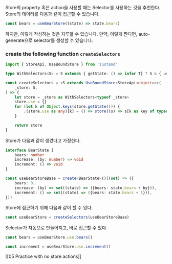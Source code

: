 Store의 property 혹은 action을 사용할 때는 Selector를 사용하는 것을 추천한다. Store의 데이터를 다음과 같이 접근할 수 있습니다.

```js
const bears = useBearStore((state) => state.bears)
```

하지만, 이렇게 작성하는 것은 지루할 수 있습니다. 만약, 이렇게 짠다면, auto-generate으로 selector를 생성할 수 있습니다.

### create the following function `createSelectors`

```ts
import { StoreApi, UseBoundStore } from 'zustand'

type WithSelectors<S> = S extends { getState: () => infer T} ? S & { use: { [K in keyof T]: () => T[K]}} : never

const createSelectors = <S extends UseBoundStore<StoreApi<object>>>(
	_store: S,
) => {
	let store = _store as WithSelectors<typeof _store>
	store.use = {}
	for (let k of Object.keys(store.getState())) {
		;(store.use as any)[k] = () => store((s) => s[k as key of typeof s])
	}

	return store
}
```

Store가 다음과 같이 생겼다고 가정한다.

```ts
interface BearState {
	bears: number
	increase: (by: number) => void
	increment: () => void
}

const useBearStoreBase = create<BearState>()((set) => ({
	bears: 0,
	increase: (by) => set((state) => ({bears: state.bears + by})),
	increment: () => set((state) => ({bears: state.bears + 1})),
}))
```

Store에 접근하기 위해 다음과 같이 할 수 있다.

```ts
const useBearStore = createSelectors(useBearStoreBase)
```

Selector가 자동으로 만들어지고, 바로 접근할 수 있다.

```ts
const bears = useBearStore.use.bears()

const increment = useBearStore.use.increment()
```

[[05 Practice with no store actions]]